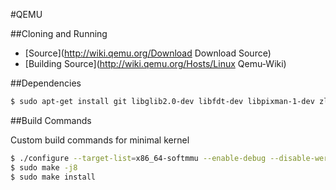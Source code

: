 #QEMU

##Cloning and Running

* [Source](http://wiki.qemu.org/Download Download Source)
* [Building Source](http://wiki.qemu.org/Hosts/Linux Qemu-Wiki)

##Dependencies

```bash
$ sudo apt-get install git libglib2.0-dev libfdt-dev libpixman-1-dev zlib1g-dev
```

##Build Commands

Custom build commands for minimal kernel

```bash
$ ./configure --target-list=x86_64-softmmu --enable-debug --disable-werror --disable-slirp --disable-blobs --disable-gnutls --disable-sdl --disable-gtk --disable-vte --disable-cocoa --disable-virtfs --disable-xen --disable-xen-pci-passthrough --disable-brlapi --disable-bluez --disable-netmap --disable-rbd --disable-libiscsi --disable-libusb --disable-usb-redir --disable-snappy --disable-glusterfs --disable-archipelago --disable-vhdx --disable-numa
$ sudo make -j8
$ sudo make install
```
